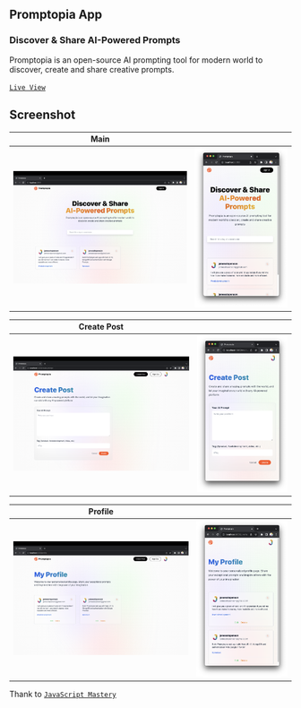 ## Promptopia App

### Discover & Share AI-Powered Prompts

Promptopia is an open-source AI prompting tool for modern world to discover, create and share creative prompts.

[`Live View`](https://nextjs-promptopia-l141zr44z-sothuls-projects.vercel.app/)

## Screenshot

|               Main               |                                         |
| :------------------------------: | :-------------------------------------: |
| ![](/screenshot/main-screen.png) | ![](/screenshot/mobile-main-screen.png) |

|           Create Post            |                                         |
| :------------------------------: | :-------------------------------------: |
| ![](/screenshot/create-post.png) | ![](/screenshot/mobile-create-post.png) |

|           Profile            |                                     |
| :--------------------------: | :---------------------------------: |
| ![](/screenshot/profile.png) | ![](/screenshot/mobile-profile.png) |

Thank to [`JavaScript Mastery`](https://www.youtube.com/watch?v=wm5gMKuwSYk&t=1712s)
